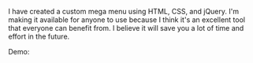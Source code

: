 I have created a custom mega menu using HTML, CSS, and jQuery. I'm making it available for anyone to use because I think it's an excellent tool that everyone can benefit from. I believe it will save you a lot of time and effort in the future.

Demo:
